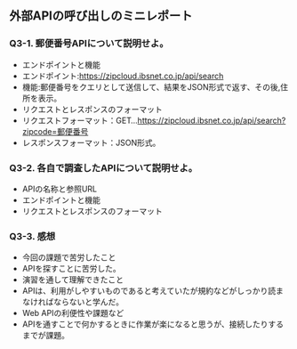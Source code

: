 ## 外部APIの呼び出しのミニレポート
### Q3-1. 郵便番号APIについて説明せよ。
* エンドポイントと機能
* エンドポイント:https://zipcloud.ibsnet.co.jp/api/search
* 機能:郵便番号をクエリとして送信して、結果をJSON形式で返す、その後,住所を表示。
* リクエストとレスポンスのフォーマット
* リクエストフォーマット：GET…https://zipcloud.ibsnet.co.jp/api/search?zipcode=郵便番号
* レスポンスフォーマット：JSON形式。
### Q3-2. 各自で調査したAPIについて説明せよ。
* APIの名称と参照URL
* エンドポイントと機能
* リクエストとレスポンスのフォーマット
### Q3-3. 感想
* 今回の課題で苦労したこと
* APIを探すことに苦労した。
* 演習を通して理解できたこと
* APIは、利用がしやすいものであると考えていたが規約などがしっかり読まなければならないと学んだ。
* Web APIの利便性や課題など
* APIを通すことで何かするときに作業が楽になると思うが、接続したりするまでが課題。
